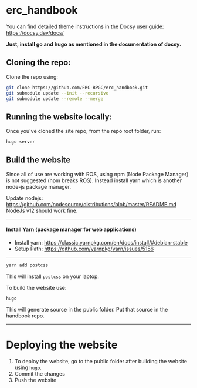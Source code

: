 # erc_handbook

You can find detailed theme instructions in the Docsy user guide: https://docsy.dev/docs/

**Just, install go and hugo as mentioned in the documentation of docsy.**


## Cloning the repo:
Clone the repo using: 
```bash
git clone https://github.com/ERC-BPGC/erc_handbook.git
git submodule update --init --recursive
git submodule update --remote --merge
```

## Running the website locally:
Once you've cloned the site repo, from the repo root folder, run:
```bash
hugo server
```

## Build the website 

Since all of use are working with ROS, using npm (Node Package Manager) is not suggested (npm breaks ROS). Instead install yarn which is another node-js package manager.

Update nodejs: https://github.com/nodesource/distributions/blob/master/README.md 
NodeJs v12 should work fine. 

-------------------------------
#### Install Yarn (package manager for web applications)

- Install yarn: https://classic.yarnpkg.com/en/docs/install/#debian-stable
- Setup Path: https://github.com/yarnpkg/yarn/issues/5156
--------------------------

```bash
yarn add postcss
```
This will install `postcss` on your laptop. 


To build the website use:
```
hugo
```
This will generate source in the public folder. Put that source in the handbook repo. 

----------------------------------------------

# Deploying the website
1. To deploy the website, go to the public folder after building the website using `hugo`.
2. Commit the changes
3. Push the website